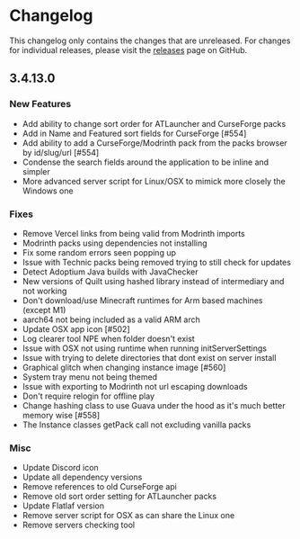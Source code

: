 # Changelog

This changelog only contains the changes that are unreleased. For changes for individual releases, please visit the
[releases](https://github.com/ATLauncher/ATLauncher/releases) page on GitHub.

## 3.4.13.0

### New Features
- Add ability to change sort order for ATLauncher and CurseForge packs
- Add in Name and Featured sort fields for CurseForge [#554]
- Add ability to add a CurseForge/Modrinth pack from the packs browser by id/slug/url [#554]
- Condense the search fields around the application to be inline and simpler
- More advanced server script for Linux/OSX to mimick more closely the Windows one

### Fixes
- Remove Vercel links from being valid from Modrinth imports
- Modrinth packs using dependencies not installing
- Fix some random errors seen popping up
- Issue with Technic packs being removed trying to still check for updates
- Detect Adoptium Java builds with JavaChecker
- New versions of Quilt using hashed library instead of intermediary and not working
- Don't download/use Minecraft runtimes for Arm based machines (except M1)
- aarch64 not being included as a valid ARM arch
- Update OSX app icon [#502]
- Log clearer tool NPE when folder doesn't exist
- Issue with OSX not using runtime when running initServerSettings
- Issue with trying to delete directories that dont exist on server install
- Graphical glitch when changing instance image [#560]
- System tray menu not being themed
- Issue with exporting to Modrinth not url escaping downloads
- Don't require relogin for offline play
- Change hashing class to use Guava under the hood as it's much better memory wise [#558]
- The Instance classes getPack call not excluding vanilla packs

### Misc
- Update Discord icon
- Update all dependency versions
- Remove references to old CurseForge api
- Remove old sort order setting for ATLauncher packs
- Update Flatlaf version
- Remove server script for OSX as can share the Linux one
- Remove servers checking tool
